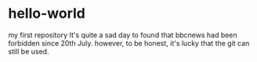 # hello-world
my first repository
It's quite a sad day to found that bbcnews had been forbidden since 20th July.
however, to be honest, it's lucky that the git can still be used.
